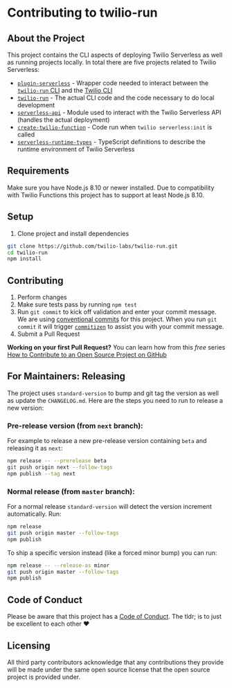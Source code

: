 # Contributing to twilio-run

## About the Project

This project contains the CLI aspects of deploying Twilio Serverless as well as running projects locally. In total there are five projects related to Twilio Serverless:

- [`plugin-serverless`](https://github.com/twilio-labs/plugin-serverless) - Wrapper code needed to interact between the [`twilio-run` CLI](https://github.com/twilio-labs/twilio-run) and the [Twilio CLI](https://github.com/twilio/twilio-cli)
- [`twilio-run`](https://github.com/twilio-labs/twilio-run) - The actual CLI code and the code necessary to do local development
- [`serverless-api`](https://github.com/twilio-labs/serverless-api) - Module used to interact with the Twilio Serverless API (handles the actual deployment)
- [`create-twilio-function`](https://github.com/twilio-labs/create-twilio-function) - Code run when `twilio serverless:init` is called
- [`serverless-runtime-types`](https://github.com/twilio-labs/serverless-runtime-types) - TypeScript definitions to describe the runtime environment of Twilio Serverless

## Requirements

Make sure you have Node.js 8.10 or newer installed. Due to compatibility with Twilio
Functions this project has to support at least Node.js 8.10.

## Setup

1. Clone project and install dependencies
```bash
git clone https://github.com/twilio-labs/twilio-run.git
cd twilio-run
npm install
```

## Contributing

1. Perform changes
2. Make sure tests pass by running `npm test`
3. Run `git commit`  to kick off validation and enter your commit message. We are using [conventional commits](https://www.conventionalcommits.org/en/) for this project. When you run `git commit` it will trigger [`commitizen`](https://npm.im/commitizen) to assist you with your commit message.
4. Submit a Pull Request 

**Working on your first Pull Request?** You can learn how from this *free* series [How to Contribute to an Open Source Project on GitHub](https://egghead.io/series/how-to-contribute-to-an-open-source-project-on-github) 

## For Maintainers: Releasing

The project uses `standard-version` to bump and git tag the version as well as update the `CHANGELOG.md`. Here are the steps you need to run to release a new version:


### Pre-release version (from `next` branch):

For example to release a new pre-release version containing `beta` and releasing it as `next`:

```bash
npm release -- --prerelease beta
git push origin next --follow-tags 
npm publish --tag next
```

### Normal release (from `master` branch):

For a normal release `standard-version` will detect the version increment automatically. Run:

```bash
npm release
git push origin master --follow-tags
npm publish
```

To ship a specific version instead (like a forced minor bump) you can run:

```bash
npm release -- --release-as minor
git push origin master --follow-tags
npm publish
```

## Code of Conduct

Please be aware that this project has a [Code of Conduct](https://github.com/twilio-labs/.github/blob/master/CODE_OF_CONDUCT.md). The tldr; is to just be excellent to each other ❤️

## Licensing 

All third party contributors acknowledge that any contributions they provide will be made under the same open source license that the open source project is provided under.
